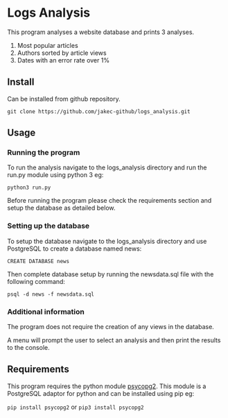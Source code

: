 # Logs Analysis

This program analyses a website database and prints 3 analyses.

1. Most popular articles
2. Authors sorted by article views
3. Dates with an error rate over 1%

## Install

Can be installed from github repository.

`git clone
https://github.com/jakec-github/logs_analysis.git`

## Usage

### Running the program

To run the analysis navigate to the logs_analysis directory and run the run.py module using python 3 eg:

`python3 run.py`

Before running the program please check the requirements section and setup the database as detailed below.

### Setting up the database

To setup the database navigate to the logs_analysis directory and use PostgreSQL to create a database named news:

`CREATE DATABASE news`

Then complete database setup by running the newsdata.sql file with the following command:

`psql -d news -f newsdata.sql`

### Additional information

The program does not require the creation of any views in the database.

A menu will prompt the user to select an analysis and then print the results to the console.

## Requirements

This program requires the python module [psycopg2](http://initd.org/psycopg/). This module is a PostgreSQL adaptor for python and can be installed using pip eg:

`pip install psycopg2`
or
`pip3 install psycopg2`
